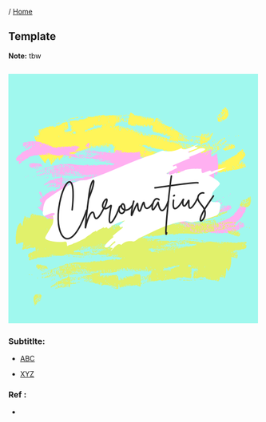 / [Home](index.md)

## Template

**Note:** tbw




```

```

![image](images/Chromatius.png)

### Subtitlte:

* [ABC](link)

* [XYZ](link)

### Ref :

  * []()
